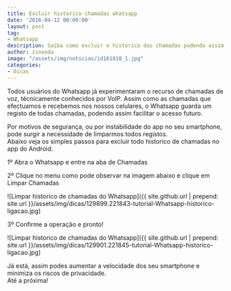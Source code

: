 ```yaml
---
title: Excluir historico chamadas whatsapp
date: '2016-04-12 00:00:00'
layout: post
tag:
- Whatsapp
description: Saiba como excluir o historico das chamadas podendo assim ter mais privacidade
author: zinenda
image: "/assets/img/noticias/id161818_1.jpg"
categories:
- Dicas
---
```


Todos usuários do Whatsapp já experimentaram o recurso de chamadas de voz, técnicamente conhecidos por VoIP.
Assim como as chamadas que efectuamos e recebemos nos nossos celulares, o Whatsapp guarda um registo de todas chamadas, podendo assim facilitar o acesso futuro.

Por motivos de segurança, ou por instabilidade do app no seu smartphone, pode surgir a necessidade de limparmos todos registos.<br>
Abaixo veja os simples passos para excluir todo historico de chamadas no app do Android.

1º Abra o Whatsapp e entre na aba de Chamadas

2º Clique no menu como pode observar na imagem abaixo e clique em Limpar Chamadas

![Limpar historico de chamadas do Whatsapp]({{ site.github.url | prepend: site.url }}/assets/img/dicas/129899.221843-tutorial-Whatsapp-historico-ligacao.jpg)

3º Confirme a operação e pronto!

![Limpar historico de chamadas do Whatsapp]({{ site.github.url | prepend: site.url }}/assets/img/dicas/129901.221845-tutorial-Whatsapp-historico-ligacao.jpg)

Já está, assim podes aumentar a velocidade dos seu smartphone e minimiza os riscos de privacidade.<br>
Até a próxima!